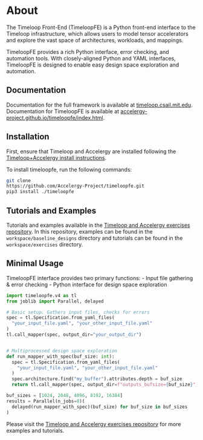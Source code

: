 # About
The Timeloop Front-End (TimeloopFE) is a Python front-end interface to the
Timeloop infrastructure, which allows users to model tensor accelerators and
explore the vast space of architectures, workloads, and mappings.

TimeloopFE provides a rich Python interface, error checking, and automation
tools. With closely-aligned Python and YAML interfaces, TimeloopFE is designed
to enable easy design space exploration and automation.

## Documentation
Documentation for the full framework is available at
[timeloop.csail.mit.edu](https://timeloop.csail.mit.edu). Documentation for TimeloopFE
is available at
[accelergy-project.github.io/timeloopfe/index.html](https://accelergy-project.github.io/timeloopfe/index.html).

## Installation
First, ensure that Timeloop and Accelergy are installed following the
[Timeloop+Accelergy install instructions](https://timeloop.csail.mit.edu/installation).

To install timeloopfe, run the following commands: 
```bash 
git clone
https://github.com/Accelergy-Project/timeloopfe.git 
pip3 install ./timeloopfe
```

## Tutorials and Examples
Tutorials and examples available in the [Timeloop and Accelergy exercises
repository](https://github.com/Accelergy-Project/timeloop-accelergy-exercises.git).
In this repository, examples can be found in the `workspace/baseline_designs`
directory and tutorials can be found in the `workspace/exercises` directory.

## Minimal Usage
TimeloopFE interface provides two primary functions: - Input file gathering &
error checking - Python interface for design space exploration
```python 
import timeloopfe.v4 as tl
from joblib import Parallel, delayed

# Basic setup. Gathers input files, checks for errors
spec = tl.Specification.from_yaml_files(
  "your_input_file.yaml", "your_other_input_file.yaml"
) 
tl.call_mapper(spec, output_dir="your_output_dir")


# Multiprocessed design space exploration
def run_mapper_with_spec(buf_size: int):
  spec = tl.Specification.from_yaml_files(
    "your_input_file.yaml", "your_other_input_file.yaml"
  )
  spec.architecture.find("my_buffer").attributes.depth = buf_size
  return tl.call_mapper(spec, output_dir=f"outputs_bufsize={buf_size}")

buf_sizes = [1024, 2048, 4096, 8192, 16384]
results = Parallel(n_jobs=8)(
  delayed(run_mapper_with_spec)(buf_size) for buf_size in buf_sizes
)
```

Please visit the [Timeloop and Accelergy exercises
repository](https://github.com/Accelergy-Project/timeloop-accelergy-exercises.git)
for more examples and tutorials.
